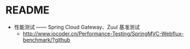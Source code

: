 # README

- 性能测试 —— Spring Cloud Gateway、Zuul 基准测试
    - <http://www.iocoder.cn/Performance-Testing/SpringMVC-Webflux-benchmark/?github>

